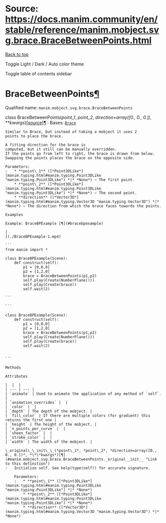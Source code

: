 # Source: https://docs.manim.community/en/stable/reference/manim.mobject.svg.brace.BraceBetweenPoints.html

[Back to top](#)

Toggle Light / Dark / Auto color theme

Toggle table of contents sidebar

BraceBetweenPoints[¶](#bracebetweenpoints "Link to this heading")
=================================================================

Qualified name: `manim.mobject.svg.brace.BraceBetweenPoints`

*class* BraceBetweenPoints(*point\_1*, *point\_2*, *direction=array([0., 0., 0.])*, *\*\*kwargs*)[[source]](../_modules/manim/mobject/svg/brace.html#BraceBetweenPoints)[¶](#manim.mobject.svg.brace.BraceBetweenPoints "Link to this definition")
:   Bases: [`Brace`](manim.mobject.svg.brace.Brace.html#manim.mobject.svg.brace.Brace "manim.mobject.svg.brace.Brace")

    Similar to Brace, but instead of taking a mobject it uses 2
    points to place the brace.

    A fitting direction for the brace is
    computed, but it still can be manually overridden.
    If the points go from left to right, the brace is drawn from below.
    Swapping the points places the brace on the opposite side.

    Parameters:
    :   * **point\_1** ([*Point3DLike*](manim.typing.html#manim.typing.Point3DLike "manim.typing.Point3DLike") *|* *None*) – The first point.
        * **point\_2** ([*Point3DLike*](manim.typing.html#manim.typing.Point3DLike "manim.typing.Point3DLike") *|* *None*) – The second point.
        * **direction** ([*Vector3D*](manim.typing.html#manim.typing.Vector3D "manim.typing.Vector3D") *|* *None*) – The direction from which the brace faces towards the points.

    Examples

    Example: BraceBPExample [¶](#bracebpexample)

    [
    ](./BraceBPExample-1.mp4)

    ```
    from manim import *

    class BraceBPExample(Scene):
        def construct(self):
            p1 = [0,0,0]
            p2 = [1,2,0]
            brace = BraceBetweenPoints(p1,p2)
            self.play(Create(NumberPlane()))
            self.play(Create(brace))
            self.wait(2)

    ```

    ```

    class BraceBPExample(Scene):
        def construct(self):
            p1 = [0,0,0]
            p2 = [1,2,0]
            brace = BraceBetweenPoints(p1,p2)
            self.play(Create(NumberPlane()))
            self.play(Create(brace))
            self.wait(2)


    ```

    Methods

    Attributes

    |  |  |
    | --- | --- |
    | `animate` | Used to animate the application of any method of `self`. |
    | `animation_overrides` |  |
    | `color` |  |
    | `depth` | The depth of the mobject. |
    | `fill_color` | If there are multiple colors (for gradient) this returns the first one |
    | `height` | The height of the mobject. |
    | `n_points_per_curve` |  |
    | `sheen_factor` |  |
    | `stroke_color` |  |
    | `width` | The width of the mobject. |

    \_original\_\_init\_\_(*point\_1*, *point\_2*, *direction=array([0., 0., 0.])*, *\*\*kwargs*)[¶](#manim.mobject.svg.brace.BraceBetweenPoints._original__init__ "Link to this definition")
    :   Initialize self. See help(type(self)) for accurate signature.

        Parameters:
        :   * **point\_1** ([*Point3DLike*](manim.typing.html#manim.typing.Point3DLike "manim.typing.Point3DLike") *|* *None*)
            * **point\_2** ([*Point3DLike*](manim.typing.html#manim.typing.Point3DLike "manim.typing.Point3DLike") *|* *None*)
            * **direction** ([*Vector3D*](manim.typing.html#manim.typing.Vector3D "manim.typing.Vector3D") *|* *None*)